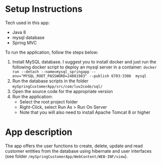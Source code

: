 
Setup Instructions
====================================================

Tech used in this app:
- Java 8
- mysql database
- Spring MVC

To run the application, follow the steps below:


1. Install MySQL database. I suggest you to install docker and just run the following docker script to deploy an mysql server in a container: ``docker run --detach --name=mysql_springapp --env="MYSQL_ROOT_PASSWORD=24081983" --publish 6703:3306  mysql``
2. Run the database scripts in the folder `mySpringCustomerApp/src/com/luv2code/sql/` 
3. Open the source code for the appropriate version
4. Run the application:
     - Select the root project folder
     - Right-Click, select Run As > Run On Server
     - Note that you will also need to install Apache Tomcat 8 or higher  
     
        
App description
====================================================

The app offers the user functions to create, delete, update and read customer entities from the database using hibernate and user interfaces (see folder ``/mySpringCustomerApp/WebContent/WEB-INF/view``).
     
